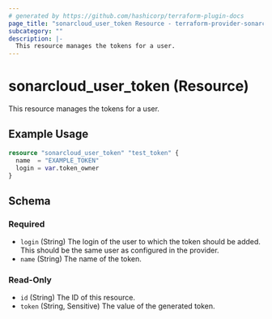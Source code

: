 ```yaml
---
# generated by https://github.com/hashicorp/terraform-plugin-docs
page_title: "sonarcloud_user_token Resource - terraform-provider-sonarcloud"
subcategory: ""
description: |-
  This resource manages the tokens for a user.
---
```


# sonarcloud_user_token (Resource)

This resource manages the tokens for a user.

## Example Usage

```terraform
resource "sonarcloud_user_token" "test_token" {
  name  = "EXAMPLE_TOKEN"
  login = var.token_owner
}
```

<!-- schema generated by tfplugindocs -->
## Schema

### Required

- `login` (String) The login of the user to which the token should be added. This should be the same user as configured in the provider.
- `name` (String) The name of the token.

### Read-Only

- `id` (String) The ID of this resource.
- `token` (String, Sensitive) The value of the generated token.


